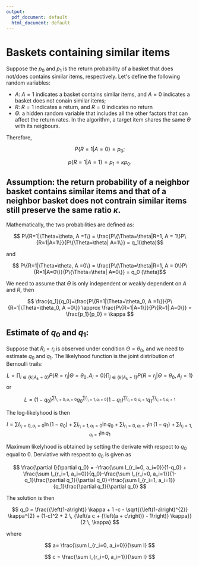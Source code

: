 ```yaml
---
output:
  pdf_document: default
  html_document: default
---
```

# Baskets containing similar items
Suppose the $p_0$ and $p_1$ is the return probability of a basket that does not/does contains similar items, respectively. Let's define the following random variables:

- $A$: $A = 1$ indicates a basket contains similar items, and $A=0$ indicates a basket does not conain similar items;
- $R$: $R = 1$ indicates a return, and $R=0$ indicates no return
- $\Theta$: a hidden random variable that includes all the other factors that can affect the return rates. In the algorithm, a target item shares the same $\Theta$ with its neigbours.

Therefore,

$$
P{\{R=1|A=0\}}=p_0;
$$

$$
p{\{R=1|A=1\}}=p_1 = \kappa p_0.
$$

## Assumption: the return probability of a neighbor basket contains similar items and that of a neighbor basket does not contrain similar items still preserve the same ratio $\kappa$.

Mathematically, the two probabilities are defined as:

$$ P\{R=1|\Theta=\theta, A =1\} = \frac{P\{\Theta=\theta|R=1, A = 1\}P\{R=1|A=1\}}{P\{\Theta=\theta| A=1\}} = q_1(\theta)$$

and

$$ P\{R=1|\Theta=\theta, A =0\} = \frac{P\{\Theta=\theta|R=1, A = 0\}P\{R=1|A=0\}}{P\{\Theta=\theta| A=0\}} = q_0 (\theta)$$

We need to assume that $\Theta$ is only independent or weakly dependent on $A$ and $R$, then

$$
\frac{q_1}{q_0}=\frac{P\{R=1|\Theta=\theta_0, A =1\}}{P\{R=1|\Theta=\theta_0, A =0\}} \approx \frac{P\{R=1|A=1\}}{P\{R=1| A=0\}} = \frac{p_1}{p_0} = \kappa
$$

## Estimate of $q_0$ and $q_1$:

Suppose that $R_i=r_{i}$ is observed under condition $\Theta=\theta_0$, and we need to estimate $q_0$ and $q_1$. The likelyhood function is the joint distribution of Bernoulli trails:

$$
L = \prod_{i \in \{k|A_k=0\}} P\{R=r_i|\Theta=\theta_0, A_i=0\}\prod_{j \in \{k|A_k=1\}} P\{R=r_j|\Theta=\theta_0, A_j=1\}
$$
or 

$$
L = (1-q_0)^{\sum I_{r_i=0, a_i=0}} q_0^{\sum I_{r_i=1, a_i=0}} (1-q_1)^{\sum I_{r_i=0, a_i=1}} q_1^{\sum I_{r_i=1, a_i=1}} 
$$

The log-likelyhood is then

$$
l = {\sum I_{r_i=0, a_i=0}}\ln(1-q_0) +{\sum I_{r_i=1, a_i=0}}\ln q_0+{\sum I_{r_i=0, a_i=1}}\ln(1-q_1)+{\sum I_{r_i=1, a_i=1}} \ln q_1
$$

Maximum likelyhood is obtained by setting the derivate with respect to $q_0$ equal to $0$. Derviative with respect to $q_0$ is given as

$$
\frac{\partial l}{\partial q_0} = -\frac{\sum I_{r_i=0, a_i=0}}{1-q_0} + \frac{\sum I_{r_i=1, a_i=0}}{q_0}-\frac{\sum I_{r_i=0, a_i=1}}{1-q_1}\frac{\partial q_1}{\partial q_0}+\frac{\sum I_{r_i=1, a_i=1}}{q_1}\frac{\partial q_1}{\partial q_0}
$$

The solution is then

$$
q_0 = \frac{{\left(1-a\right)} \kappa + 1 -c - \sqrt{{\left(1-a\right)^{2}} \kappa^{2} + (1-c)^2 + 2 \, {\left(a c + {\left(a + c\right)} - 1\right)} \kappa}}{2 \, \kappa}
$$

where 

$$
a= \frac{\sum I_{r_i=0, a_i=0}}{\sum I}
$$ 

$$
c = \frac{\sum I_{r_i=0, a_i=1}}{\sum I}
$$